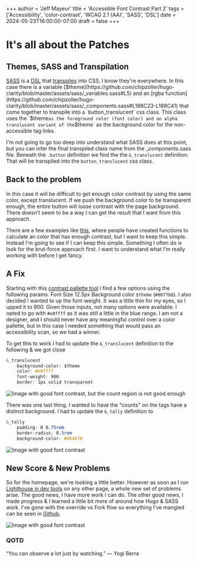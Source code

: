 +++
author = 'Jeff Mayeur'
title = 'Accessible Font Contrast Part 2'
tags = ['Accessibility', 'color-contrast', 'WCAG 2.1 (AA)', 'SASS', 'DSL']
date = 2024-05-23T16:00:00-07:00
draft = false
+++

# It's all about the Patches

## Themes, SASS and Transpilation
[SASS](https://sass-lang.com) is a [DSL](https://martinfowler.com/dsl.html) that [transpiles](https://shadowsmith.com/thoughts/setting-up-a-sass-scss-transpiler) into CSS, I know they're everywhere. In this case there is a variable [$theme](https://github.com/chipzoller/hugo-clarity/blob/master/assets/sass/_variables.sass#L5) and an [rgba function](https://github.com/chipzoller/hugo-clarity/blob/master/assets/sass/_components.sass#L188C23-L188C41) that come together to transpile into a `button_translucent` css class. This class uses the `$theme` as the foreground color (font color) and an alpha translucent variant of the `$theme` as the background color for the non-accessible tag links.

I'm not going to go too deep into understand what SASS does at this point, but you can infer the final transpiled class name from the _components.sass file. Beneath the `.button` definition we find the the `&_translucent` definition. That will be transpiled into the `button_translucent` css class.

## Back to the problem
In this case it will be difficult to get enough color contrast by using the same color, except translucent. If we push the background color to be transparent enough, the entire button will loose contrast with the page background. There doesn't seem to be a way I can get the result that I want from this approach. 

There are a few examples like [this](https://github.com/jhogue/automated-a11y-sass/blob/master/a11y-color.scss), where people have created functions to calculate an color that has enough contrast, but I want to keep this simple. Instead I'm going to see if I can keep this simple. Something I often do is look for the brut-force approach first. I want to understand what I'm really working with before I get fancy.

## A Fix
Starting with this [contrast pallette tool](http://colorsafe.co) I find a few options using the following params. Font Size 12.5px Background color `$theme` (`#0077b8`). I also decided I wanted to up the font-weight. It was a little thin for my eyes, so I upped it to 900. Given those inputs, not many options were available. I opted to go with `#e0ffff` as it was still a little in the blue range. I am not a designer, and I should never have any meaningful control over a color pallette, but in this case I needed something that would pass an accessibility scan, so we had a winner.

To get this to work I had to update the `&_translucent` definition to the following & we got close
```css
&_translucent
    background-color: $theme
    color: #e0ffff
    font-weight: 900
    border: 1px solid transparent
```
![Image with good font contrast, but the count region is not good enough](/images/accessibility-contrast/contrast-close.png)

There was one last thing. I wanted to have the "counts" on the tags have a distinct background. I had to update the `&_tally` definition to
```css
&_tally
    padding: 0 0.75rem
    border-radius: 0.5rem
    background-color: #064b70
```
![Image with good font contrast](/images/accessibility-contrast/contrast-okay.png)

## New Score & New Problems
So for the homepage, we're looking a little better. However as soon as I run [Lighthouse in dev tools](https://developer.chrome.com/docs/lighthouse/overview) on any other page, a whole new set of problems arise. The good news, I have more work I can do. The other good news, I made progress & I learned a little bit more of around how Hugo & SASS work. I've gone with the override vs Fork flow so everything I've mangled can be seen in [Github](https://github.com/jmayeur/i-guess-that-works/tree/main/assets/sass).

![Image with good font contrast](/images/accessibility-contrast/new-score.png)

### QOTD
“You can observe a lot just by watching.”
― Yogi Berra